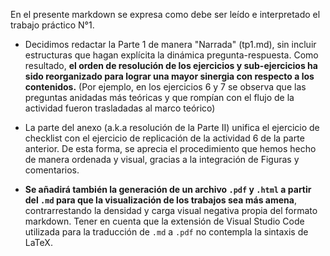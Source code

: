 En el presente markdown se expresa como debe ser leído e interpretado el trabajo práctico N°1.

- Decidimos redactar la Parte 1 de manera "Narrada" (tp1.md), sin incluir estructuras que hagan explícita la dinámica pregunta-respuesta. Como resultado, **el orden de resolución de los ejercicios y sub-ejercicios ha sido reorganizado para lograr una mayor sinergia con respecto a los contenidos.**
(Por ejemplo, en los ejercicios 6 y 7 se observa que las preguntas anidadas más teóricas y que rompían con el flujo de la actividad fueron trasladadas al marco teórico)

- La parte del anexo (a.k.a resolución de la Parte II) unifica el ejercicio de checklist con el ejercicio de replicación de la actividad 6 de la parte anterior. De esta forma, se aprecia el procedimiento que hemos hecho de manera ordenada y visual, gracias a la integración de Figuras y comentarios.

- **Se añadirá también la generación de un archivo `.pdf` y `.html` a partir del `.md` para que la visualización de los trabajos sea más amena**, contrarrestando la densidad y carga visual negativa propia del formato markdown. Tener en cuenta que la extensión de Visual Studio Code utilizada para la traducción de `.md` a `.pdf` no contempla la sintaxis de LaTeX.
  